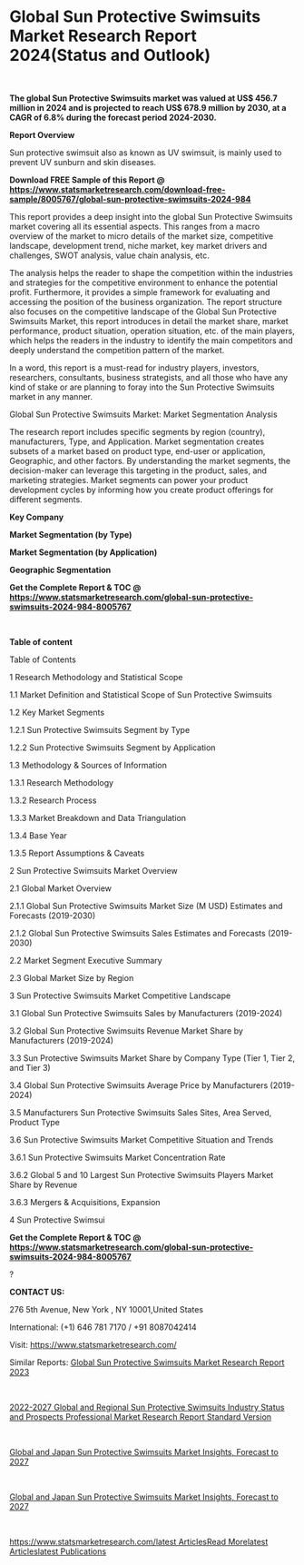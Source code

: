 <h1>Global Sun Protective Swimsuits Market Research Report 2024(Status and Outlook)</h1><br/><p><strong>The global Sun Protective Swimsuits market was valued at US$ 456.7 million in 2024 and is projected to reach US$ 678.9 million by 2030, at a <strong>CAGR</strong> of 6.8% during the forecast period 2024-2030.</strong></p>
 
 
 
 <p><strong>Report Overview</strong></p>
 
 
 
 <p>Sun protective swimsuit also as known as UV swimsuit, is mainly used to prevent UV sunburn and skin diseases.</p>
 
 
 
 <p><strong>Download FREE Sample of this Report @ <a href="https://www.statsmarketresearch.com/download-free-sample/8005767/global-sun-protective-swimsuits-2024-984">https://www.statsmarketresearch.com/download-free-sample/8005767/global-sun-protective-swimsuits-2024-984</a></strong></p>
 
 
 
 <p>This report provides a deep insight into the global Sun Protective Swimsuits market covering all its essential aspects. This ranges from a macro overview of the market to micro details of the market size, competitive landscape, development trend, niche market, key market drivers and challenges, SWOT analysis, value chain analysis, etc.</p>
 
 
 
 <p>The analysis helps the reader to shape the competition within the industries and strategies for the competitive environment to enhance the potential profit. Furthermore, it provides a simple framework for evaluating and accessing the position of the business organization. The report structure also focuses on the competitive landscape of the Global Sun Protective Swimsuits Market, this report introduces in detail the market share, market performance, product situation, operation situation, etc. of the main players, which helps the readers in the industry to identify the main competitors and deeply understand the competition pattern of the market.</p>
 
 
 
 <p>In a word, this report is a must-read for industry players, investors, researchers, consultants, business strategists, and all those who have any kind of stake or are planning to foray into the Sun Protective Swimsuits market in any manner.</p>
 
 
 
 <p>Global Sun Protective Swimsuits Market: Market Segmentation Analysis</p>
 
 
 
 <p>The research report includes specific segments by region (country), manufacturers, Type, and Application. Market segmentation creates subsets of a market based on product type, end-user or application, Geographic, and other factors. By understanding the market segments, the decision-maker can leverage this targeting in the product, sales, and marketing strategies. Market segments can power your product development cycles by informing how you create product offerings for different segments.</p>
 
 
 
 <p><strong>Key Company</strong></p>
 
 
 
 <p><strong>Market Segmentation (by Type)</strong></p>
 
 
 
 <p><strong>Market Segmentation (<strong>by Application</strong>)</strong></p>
 
 
 
 <p><strong>Geographic Segmentation</strong></p>
 
 
 
 <div><b>Get the Complete Report & TOC @ <a href="https://www.statsmarketresearch.com/global-sun-protective-swimsuits-2024-984-8005767">https://www.statsmarketresearch.com/global-sun-protective-swimsuits-2024-984-8005767</a></b></div>
 
 
 
 <p><br />
 
 <b>Table of content</b></p>
 
 
 
 <p>Table of Contents<br />
 
 1 Research Methodology and Statistical Scope<br />
 
 1.1 Market Definition and Statistical Scope of Sun Protective Swimsuits<br />
 
 1.2 Key Market Segments<br />
 
 1.2.1 Sun Protective Swimsuits Segment by Type<br />
 
 1.2.2 Sun Protective Swimsuits Segment by Application<br />
 
 1.3 Methodology & Sources of Information<br />
 
 1.3.1 Research Methodology<br />
 
 1.3.2 Research Process<br />
 
 1.3.3 Market Breakdown and Data Triangulation<br />
 
 1.3.4 Base Year<br />
 
 1.3.5 Report Assumptions & Caveats<br />
 
 2 Sun Protective Swimsuits Market Overview<br />
 
 2.1 Global Market Overview<br />
 
 2.1.1 Global Sun Protective Swimsuits Market Size (M USD) Estimates and Forecasts (2019-2030)<br />
 
 2.1.2 Global Sun Protective Swimsuits Sales Estimates and Forecasts (2019-2030)<br />
 
 2.2 Market Segment Executive Summary<br />
 
 2.3 Global Market Size by Region<br />
 
 3 Sun Protective Swimsuits Market Competitive Landscape<br />
 
 3.1 Global Sun Protective Swimsuits Sales by Manufacturers (2019-2024)<br />
 
 3.2 Global Sun Protective Swimsuits Revenue Market Share by Manufacturers (2019-2024)<br />
 
 3.3 Sun Protective Swimsuits Market Share by Company Type (Tier 1, Tier 2, and Tier 3)<br />
 
 3.4 Global Sun Protective Swimsuits Average Price by Manufacturers (2019-2024)<br />
 
 3.5 Manufacturers Sun Protective Swimsuits Sales Sites, Area Served, Product Type<br />
 
 3.6 Sun Protective Swimsuits Market Competitive Situation and Trends<br />
 
 3.6.1 Sun Protective Swimsuits Market Concentration Rate<br />
 
 3.6.2 Global 5 and 10 Largest Sun Protective Swimsuits Players Market Share by Revenue<br />
 
 3.6.3 Mergers & Acquisitions, Expansion<br />
 
 4 Sun Protective Swimsui</p>
 
 
 
 <div><b>Get the Complete Report & TOC @ <a href="https://www.statsmarketresearch.com/global-sun-protective-swimsuits-2024-984-8005767">https://www.statsmarketresearch.com/global-sun-protective-swimsuits-2024-984-8005767</a></b></div>
 
 
 
 <p>? </p>
 
 
 
 <p><b>CONTACT US:</b><br />
 
 276 5th Avenue, New York , NY 10001,United States<br />
 
 International: (+1) 646 781 7170 / +91 8087042414<br />
 
 Visit: <a href="https://www.statsmarketresearch.com/">https://www.statsmarketresearch.com/</a><br />
 
 Similar Reports: <a href="https://www.statsmarketresearch.com/global-sun-protective-swimsuits-2024-984-8005767">Global Sun Protective Swimsuits Market Research Report 2023</a><br />
 
 <br />
 
 <a href="https://www.statsmarketresearch.com/global-sun-protective-swimsuits-2024-984-8005767">2022-2027 Global and Regional Sun Protective Swimsuits Industry Status and Prospects Professional Market Research Report Standard Version</a><br />
 
 <br />
 
 <a href="https://www.statsmarketresearch.com/global-sun-protective-swimsuits-2024-984-8005767">Global and Japan Sun Protective Swimsuits Market Insights, Forecast to 2027</a><br />
 
 <br />
 
 <a href="https://www.statsmarketresearch.com/global-sun-protective-swimsuits-2024-984-8005767">Global and Japan Sun Protective Swimsuits Market Insights, Forecast to 2027</a><br />
 
 <br />
 
 <a href="https://gyeongbokgung.com">https://www.statsmarketresearch.com/</a><a href="https://hallyeomaritime.com">latest Articles</a><a href="https://jingwansa.com">Read More</a><a href="https://nguoiviet.jp/">latest Articles</a><a href="https://www.intelmarketresearch.com/">latest Publications</a></p>